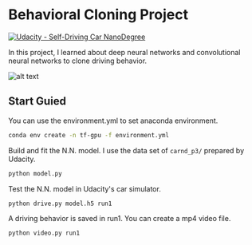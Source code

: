 # Behavioral Cloning Project

[![Udacity - Self-Driving Car NanoDegree](https://s3.amazonaws.com/udacity-sdc/github/shield-carnd.svg)](http://www.udacity.com/drive)

In this project, I learned about deep neural networks and convolutional neural networks to clone driving behavior.

[gif1]: ./run1.gif "run1 gif"
![alt text][gif1]

## Start Guied

You can use the environment.yml to set anaconda environment. 

```bash
conda env create -n tf-gpu -f environment.yml
```

Build and fit the N.N. model. 
I use the data set of `carnd_p3/` prepared by Udacity.

```bash
python model.py
```

Test the N.N. model in Udacity's car simulator.

```bash
python drive.py model.h5 run1
```

A driving behavior is saved in run1.
You can create a mp4 video file.

```bash
python video.py run1
```
